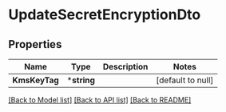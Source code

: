 # UpdateSecretEncryptionDto

## Properties
Name | Type | Description | Notes
------------ | ------------- | ------------- | -------------
**KmsKeyTag** | ***string** |  | [default to null]

[[Back to Model list]](../README.md#documentation-for-models) [[Back to API list]](../README.md#documentation-for-api-endpoints) [[Back to README]](../README.md)


